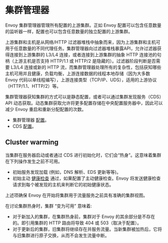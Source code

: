 # 集群管理器

Envoy 集群管理器管理所有配置的上游集群。正如 Envoy 配置可以包含任意数量的监听器一样，配置也可以包含任意数量的独立配置的上游集群。

上游集群和主机是从网络/HTTP 过滤器堆栈中抽象而来，因为上游集群和主机可用于任意数量的不同代理任务。集群管理器向过滤器堆栈暴露API，允许过滤器获得连接到上游集群的 L3/L4 连接，或者连接到上游集群的抽象 HTTP 连接池的句柄（上游主机是否支持 HTTP/1.1 或 HTTP/2 是隐藏的）。过滤器阶段判断是否需要 L3/L4 连接或新的 HTTP 流，而集群管理器处理所有的复杂性，包括获知哪些主机可用并且健康，负载均衡，上游连接数据的线程本地存储（因为大多数 Envoy 代码以单线程编写），上游连接类型（TCP/IP、UDS），适用的上游协议（HTTP/1.1、HTTP/2）等。

集群管理器获知集群的方式可以是静态配置，或者可以通过集群发现服务（CDS）API 动态获取。动态集群获取允许将更多配置存储在中央配置服务器中，因此可以减少 Envoy 重启和重新分配配置的次数。

- 集群管理器 [配置](../../configuration/cluster_manager/cluster_manager.md#config-cluster-manager)。
- CDS [配置](../../configuration/cluster_manager/cds.md#config-cluster-manager-cds)。

## Cluster warming

当集群在服务器启动或者通过 CDS 进行初始化时，它们会“热身”。这意味着集群在下列操作发生之前不可用。

- 初始服务发现加载 (例如，DNS 解析、EDS 更新等等)。
- 初始主动 [健康检查](health_checking.md#arch-overview-health-checking) 通过，如果配置了主动健康检查。Envoy 将发送健康检查请求到每个被发现的主机来判断它的初始健康状态。

上述项确保 Envoy 在开始将集群用于流量服务之前具有准确的集群视图。

在讨论集群热身时，集群 “变为可用” 意味着:

- 对于新加入的集群，在集群热身前，集群对于 Envoy 的其余部分是不存在的。即引用集群的 HTTP 路由将导致 404 或 503（取决于配置）。
- 对于更新后的集群，旧集群将继续存在并服务流量。当新集群被加热后，它将与旧集群进行原子交换，从而不会发生流量中断。